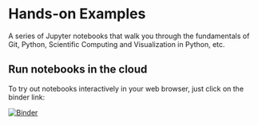 # Hands-on Examples

A series of Jupyter notebooks that walk you through the fundamentals of Git, Python, Scientific Computing and Visualization in Python, etc.


## Run notebooks in the cloud

To try out notebooks interactively in your web browser, just click on the binder link:

[![Binder](https://i.imgur.com/xzKbKkP.png)](https://binder.pangeo.io/v2/gh/ncar-hackathons/hands-on-examples/master)
